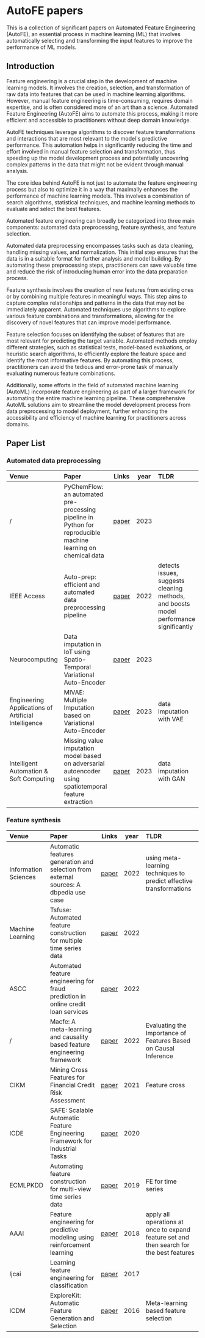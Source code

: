 # AutoFE papers
This is a collection of significant papers on Automated Feature Engineering (AutoFE), an essential process in machine learning (ML) that involves automatically selecting and transforming the input features to improve the performance of ML models.

## Introduction

Feature engineering is a crucial step in the development of machine learning models. It involves the creation, selection, and transformation of raw data into features that can be used in machine learning algorithms. However, manual feature engineering is time-consuming, requires domain expertise, and is often considered more of an art than a science. Automated Feature Engineering (AutoFE) aims to automate this process, making it more efficient and accessible to practitioners without deep domain knowledge.

AutoFE techniques leverage algorithms to discover feature transformations and interactions that are most relevant to the model's predictive performance. This automation helps in significantly reducing the time and effort involved in manual feature selection and transformation, thus speeding up the model development process and potentially uncovering complex patterns in the data that might not be evident through manual analysis.

The core idea behind AutoFE is not just to automate the feature engineering process but also to optimize it in a way that maximally enhances the performance of machine learning models. This involves a combination of search algorithms, statistical techniques, and machine learning methods to evaluate and select the best features.

Automated feature engineering can broadly be categorized into three main components: automated data preprocessing, feature synthesis, and feature selection.

Automated data preprocessing encompasses tasks such as data cleaning, handling missing values, and normalization. This initial step ensures that the data is in a suitable format for further analysis and model building. By automating these preprocessing steps, practitioners can save valuable time and reduce the risk of introducing human error into the data preparation process.

Feature synthesis involves the creation of new features from existing ones or by combining multiple features in meaningful ways. This step aims to capture complex relationships and patterns in the data that may not be immediately apparent. Automated techniques use algorithms to explore various feature combinations and transformations, allowing for the discovery of novel features that can improve model performance.

Feature selection focuses on identifying the subset of features that are most relevant for predicting the target variable. Automated methods employ different strategies, such as statistical tests, model-based evaluations, or heuristic search algorithms, to efficiently explore the feature space and identify the most informative features. By automating this process, practitioners can avoid the tedious and error-prone task of manually evaluating numerous feature combinations.

Additionally, some efforts in the field of automated machine learning (AutoML) incorporate feature engineering as part of a larger framework for automating the entire machine learning pipeline. These comprehensive AutoML solutions aim to streamline the model development process from data preprocessing to model deployment, further enhancing the accessibility and efficiency of machine learning for practitioners across domains.

## Paper List

### Automated data preprocessing


| Venue     | Paper                                                        |                            Links                             |   year    | TLDR                                                         |
| :-------- | :----------------------------------------------------------- | :----------------------------------------------------------: | :-------: | :----------------------------------------------------------- |
|/|PyChemFlow: an automated pre-processing pipeline in Python for reproducible machine learning on chemical data|[paper](https://chemrxiv.org/engage/chemrxiv/article-details/64b9082aae3d1a7b0d0a53dc)|2023|
|IEEE Access|Auto-prep: efficient and automated data preprocessing pipeline|[paper](https://ieeexplore.ieee.org/document/9856663)|2022|detects issues, suggests cleaning methods, and boosts model performance significantly
|Neurocomputing|Data imputation in IoT using Spatio-Temporal Variational Auto-Encoder|[paper](https://researchr.org/publication/ZhangCCCH23)|2023|
|Engineering Applications of Artificial Intelligence|MIVAE: Multiple Imputation based on Variational Auto-Encoder|[paper](https://researchr.org/publication/0003LBW0L23)|2023|data imputation with VAE
|Intelligent Automation & Soft Computing|Missing value imputation model based on adversarial autoencoder using spatiotemporal feature extraction|[paper](https://www.techscience.com/iasc/v37n2/53242/html)|2023|data imputation with GAN

### Feature synthesis
| Venue     | Paper                                                        |                            Links                             |   year    | TLDR                                                         |
| :-------- | :----------------------------------------------------------- | :----------------------------------------------------------: | :-------: | :----------------------------------------------------------- |
|Information Sciences|Automatic features generation and selection from external sources: A dbpedia use case|[paper](https://www.sciencedirect.com/science/article/abs/pii/S0020025521009671)|2022|using meta-learning techniques to predict effective transformations
|Machine Learning|Tsfuse: Automated feature construction for multiple time series data|[paper](https://link.springer.com/article/10.1007/s10994-021-06096-2)|2022
|ASCC|Automated feature engineering for fraud prediction in online credit loan services|[paper](https://ieeexplore.ieee.org/stamp/stamp.jsp?arnumber=9828336)|2022
|/|Macfe: A meta-learning and causality based feature engineering framework|[paper](https://link.springer.com/chapter/10.1007/978-3-031-19493-1_5)|2022|Evaluating the Importance of Features Based on Causal Inference
|CIKM|Mining Cross Features for Financial Credit Risk Assessment|[paper](https://link.springer.com/article/10.1007/s10994-021-06096-2)|2021|Feature cross
|ICDE|SAFE: Scalable Automatic Feature Engineering Framework for Industrial Tasks|[paper](https://www.computer.org/csdl/proceedings-article/icde/2020/09101784/1kaMGB3kDJe)|2020
|ECMLPKDD|Automating feature construction for multi-view time series data|[paper](https://link.springer.com/article/10.1007/s10994-021-06096-2)|2019|FE for time series
|AAAI|Feature engineering for predictive modeling using reinforcement learning|[paper](https://arxiv.org/abs/1709.07150)|2018|apply all operations at once to expand feature set and then search for the best features
|Ijcai|Learning feature engineering for classification|[paper](https://www.ijcai.org/proceedings/2017/352)|2017
|ICDM|ExploreKit: Automatic Feature Generation and Selection|[paper](https://www.semanticscholar.org/paper/ExploreKit%3A-Automatic-Feature-Generation-and-Katz-Shin/732f95f8fc6d7706acdbd28d7855d6a8fed281f6)|2016|Meta-learning based feature selection
